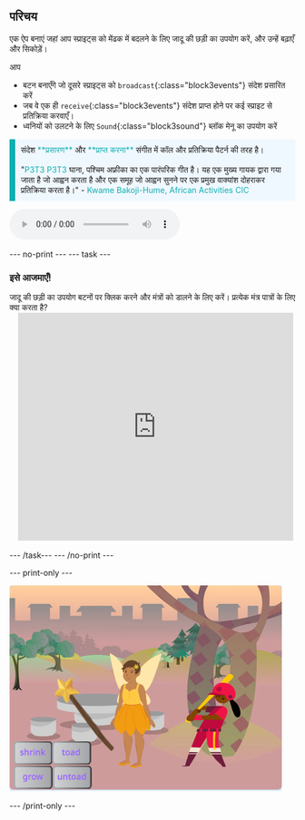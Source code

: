 ## परिचय

एक ऐप बनाएं जहां आप स्प्राइट्स को मेंढक में बदलने के लिए जादू की छड़ी का उपयोग करें, और उन्हें बढ़ाएँ और सिकोड़ें।

आप
+ बटन बनाएँगे जो दूसरे स्प्राइट्स को `broadcast`{:class="block3events"} संदेश प्रसारित करें
+ जब वे एक ही `receive`{:class="block3events"} संदेश प्राप्त होने पर कई स्प्राइट से प्रतिक्रिया करवाएँ।
+ ध्वनियों को उलटने के लिए `Sound`{:class="block3sound"} ब्लॉक मेनू का उपयोग करें

<p style="border-left: solid; border-width:10px; border-color: #0faeb0; background-color: aliceblue; padding: 10px;">
संदेश <span style="color: #0faeb0">**प्रसारण**</span> और <span style="color: #0faeb0">**प्राप्त करना**</span> संगीत में कॉल और प्रतिक्रिया पैटर्न की तरह है।
<br>
<br>
  "<span style="color: #0faeb0">P3T3 P3T3</span> घाना, पश्चिम अफ्रीका का एक पारंपरिक गीत है। यह एक मुख्य गायक द्वारा गया जाता है जो आह्वन करता है और एक समूह जो आह्वन सुनने पर एक प्रमुख वाक्यांश दोहराकर प्रतिक्रिया करता है।" - <span style="color: #0faeb0">Kwame Bakoji-Hume, African Activities CIC</span>

<audio controls><source src="images/Pete-Pete.mp3" type="audio/wav"></audio>  
</p>

--- no-print --- --- task ---

### इसे आजमाएँ!
<div style="display: flex; flex-wrap: wrap">
<div style="flex-basis: 175px; flex-grow: 1">  
जादू की छड़ी का उपयोग बटनों पर क्लिक करने और मंत्रों को डालने के लिए करें। प्रत्येक मंत्र पात्रों के लिए क्या करता है?
</div>
<div class="scratch-preview" style="margin-left: 15px;">
  <iframe allowtransparency="true" width="485" height="402" src="https://scratch.mit.edu/projects/embed/660071394/?autostart=false" frameborder="0"></iframe>
</div>
</div>

--- /task--- --- /no-print ---

--- print-only ---

![पूर्ण प्रोजेक्ट](images/showcase_static.png)

--- /print-only ---
